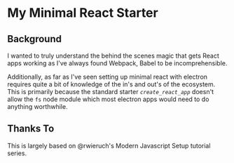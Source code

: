 # My Minimal React Starter

## Background
I wanted to truly understand the behind the scenes magic that gets React apps working as I've always found Webpack, Babel to be incomprehensible. 

Additionally, as far as I've seen setting up minimal react with electron requires quite a bit of knowledge of the in's and out's of the ecosystem. This is primarily because the standard starter _`create_react_app`_ doesn't allow the `fs` node module which most electron apps would need to do anything worthwhile.
 
 ## Thanks To
 This is largely based on @rwieruch's Modern Javascript Setup tutorial series.
 